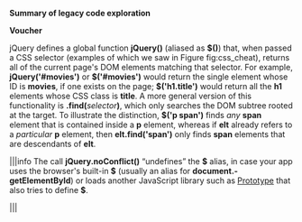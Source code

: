 <b>Summary of legacy code exploration</b>

<b>Voucher</b>

jQuery defines a global function <b>jQuery()</b> (aliased as <b><span>\$</span>()</b>) that, when passed a CSS selector (examples of which we saw in Figure fig:css_cheat), returns all of the current page's DOM elements matching that selector.  For example, <b>jQuery('#movies')</b> or <b><span>\$</span>('#movies')</b> would return the single element whose ID is <b>movies</b>, if one exists on the page; <b><span>\$</span>('h1.title')</b> would return all the <b>h1</b> elements whose CSS class is <b>title</b>. A more general version of this functionality is <b>.find(</b><i>selector</i><b>)</b>, which only searches the DOM subtree rooted at the target.  To illustrate the distinction, <b><span>\$</span>('p span')</b> finds <i>any</i> <b>span</b> element that is contained inside a <b>p</b> element, whereas if <b>elt</b> already refers to a <i>particular</i> <b>p</b> element, then <b>elt.find('span')</b> only finds <b>span</b> elements that are descendants of <b>elt</b>.


|||info
The call <b>jQuery.noConflict()</b> “undefines” the <b><span>\$</span></b> alias, in case your app uses the browser's built-in <b><span>\$</span></b> (usually an alias for <b>document.-getElementById</b>) or loads another JavaScript library such as [Prototype](http://prototypejs.org) that also tries to define <b><span>\$</span></b>.

|||
